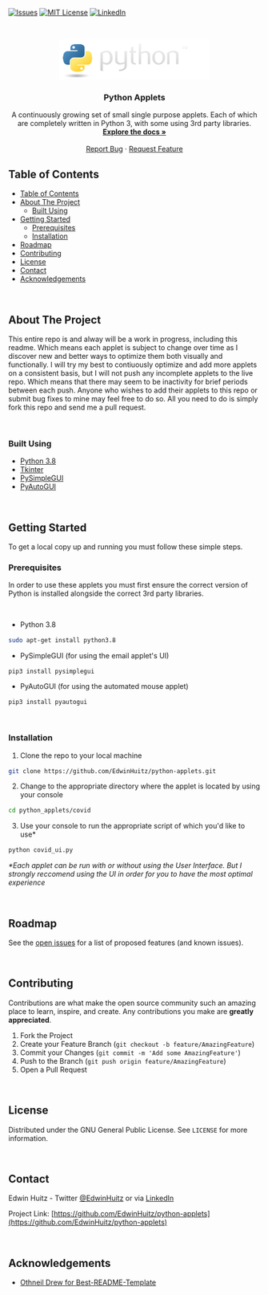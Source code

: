 <!-- PROJECT SHIELDS -->
[![Issues][issues-shield]][issues-url]
[![MIT License][license-shield]][license-url]
[![LinkedIn][linkedin-shield]][linkedin-url]

<!-- PROJECT LOGO -->
<br />
<p align="center">
  <a href="https://github.com/EdwinHuitz/python-applets">
    <img src="images/python_logo.png" alt="Logo" width="300" height="80">
  </a>
  <h3 align="center">Python Applets</h3>

  <p align="center">
    A continuously growing set of small single purpose applets. Each of which are completely written in Python 3, with some using 3rd party libraries.
    <br />
    <a href="https://github.com/EdwinHuitz/python-applets"><strong>Explore the docs »</strong></a>
    <br />
    <br />
    <a href="https://github.com/EdwinHuitz/python-applets/issues">Report Bug</a>
    ·
    <a href="https://github.com/EdwinHuitz/python-applets/issues">Request Feature</a>
  </p>
</p>


<!-- TABLE OF CONTENTS -->
## Table of Contents

- [Table of Contents](#table-of-contents)
- [About The Project](#about-the-project)
  - [Built Using](#built-using)
- [Getting Started](#getting-started)
  - [Prerequisites](#prerequisites)
  - [Installation](#installation)
- [Roadmap](#roadmap)
- [Contributing](#contributing)
- [License](#license)
- [Contact](#contact)
- [Acknowledgements](#acknowledgements)

<br/>

<!-- ABOUT THE PROJECT -->
## About The Project

<!-- [![Product Name Screen Shot][product-screenshot]](https://example.com) -->

This entire repo is and alway will be a work in progress, including this readme. Which means each applet is subject to change over time as I discover new and better ways to optimize them both visually and functionally. I will try my best to contiuously optimize and add more applets on a consistent basis, but I will not push any incomplete applets to the live repo. Which means that there may seem to be inactivity for brief periods between each push. Anyone who wishes to add their applets to this repo or submit bug fixes to mine may feel free to do so. All you need to do is simply fork this repo and send me a pull request.


<br/>

### Built Using

* [Python 3.8](https://www.python.org/)
* [Tkinter](https://docs.python.org/3/library/tkinter.html)
* [PySimpleGUI](https://github.com/PySimpleGUI/PySimpleGUI)
* [PyAutoGUI](https://github.com/asweigart/pyautogui)

<br/>

<!-- GETTING STARTED -->
## Getting Started

To get a local copy up and running you must follow these simple steps.

### Prerequisites

In order to use these applets you must first ensure the correct version of Python is installed alongside the correct 3rd party libraries.

<br/>

* Python 3.8
```sh
sudo apt-get install python3.8
```
* PySimpleGUI (for using the email applet's UI)
```
pip3 install pysimplegui
```
* PyAutoGUI (for using the automated mouse applet)
```
pip3 install pyautogui
```

<br/>

### Installation

1. Clone the repo to your local machine
```sh
git clone https://github.com/EdwinHuitz/python-applets.git
```

2. Change to the appropriate directory where the applet is located by using your console
```sh
cd python_applets/covid
```

3. Use your console to run the appropriate script of which you'd like to use*
```sh
python covid_ui.py
```

_*Each applet can be run with or without using the User Interface. But I strongly reccomend using the UI in order for you to have the most optimal experience_

<br/>

<!-- USAGE EXAMPLES -->
<!-- ## Usage

Use this space to show useful examples of how a project can be used. Additional screenshots, code examples and demos work well in this space. You may also link to more resources.

_For more examples, please refer to the [Documentation](https://example.com)_

<br/> -->

<!-- ROADMAP -->
## Roadmap

See the [open issues](https://github.com/EdwinHuitz/python-applets/issues) for a list of proposed features (and known issues).

<br/>

<!-- CONTRIBUTING -->
## Contributing

Contributions are what make the open source community such an amazing place to learn, inspire, and create. Any contributions you make are **greatly appreciated**.

1. Fork the Project
2. Create your Feature Branch (`git checkout -b feature/AmazingFeature`)
3. Commit your Changes (`git commit -m 'Add some AmazingFeature'`)
4. Push to the Branch (`git push origin feature/AmazingFeature`)
5. Open a Pull Request

<br/>

<!-- LICENSE -->
## License

Distributed under the GNU General Public License. See `LICENSE` for more information.

<br/>

<!-- CONTACT -->
## Contact

Edwin Huitz - Twitter [@EdwinHuitz](https://twitter.com/EdwinHuitz) or via [LinkedIn](https://www.linkedin.com/in/edwin-huitz)

Project Link: [https://github.com/EdwinHuitz/python-applets](https://github.com/EdwinHuitz/python-applets)

<br/>

<!-- ACKNOWLEDGEMENTS -->
## Acknowledgements
* [Othneil Drew for Best-README-Template](https://github.com/othneildrew/Best-README-Template)


<!-- MARKDOWN LINKS & IMAGES -->
<!-- https://www.markdownguide.org/basic-syntax/#reference-style-links -->
[linkedin-shield]: https://img.shields.io/badge/-LinkedIn-black.svg?style=flat-square&logo=linkedin&colorB=555
[linkedin-url]: https://www.linkedin.com/in/edwin-huitz/
[issues-shield]: https://img.shields.io/github/issues/EdwinHuitz/repo.svg?style=flat-square
[issues-url]: https://github.com/EdwinHuitz/python-applets/issues
[license-shield]: https://img.shields.io/github/license/EdwinHuitz/repo.svg?style=flat-square
[license-url]: https://github.com/EdwinHuitz/python-applets/blob/master/LICENSE.txt
[product-screenshot]: images/screenshot.png
